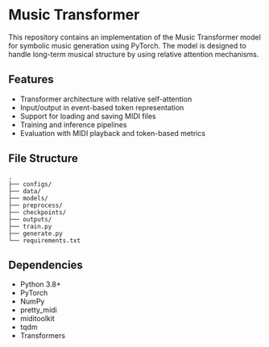 # Music Transformer

This repository contains an implementation of the Music Transformer model for symbolic music generation using PyTorch.
The model is designed to handle long-term musical structure by using relative attention mechanisms.

## Features

- Transformer architecture with relative self-attention
- Input/output in event-based token representation
- Support for loading and saving MIDI files
- Training and inference pipelines
- Evaluation with MIDI playback and token-based metrics

## File Structure
```
.
├── configs/               
├── data/                  
├── models/                
├── preprocess/            
├── checkpoints/           
├── outputs/               
├── train.py               
├── generate.py            
└── requirements.txt
```


## Dependencies

- Python 3.8+
- PyTorch
- NumPy
- pretty_midi
- miditoolkit
- tqdm
- Transformers





